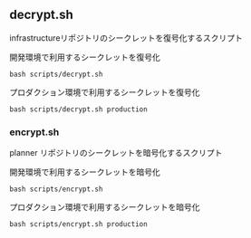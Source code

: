 ## decrypt.sh
infrastructureリポジトリのシークレットを復号化するスクリプト

開発環境で利用するシークレットを復号化
```shell
bash scripts/decrypt.sh
```

プロダクション環境で利用するシークレットを復号化
```shell
bash scripts/decrypt.sh production
```
### encrypt.sh
planner リポジトリのシークレットを暗号化するスクリプト

開発環境で利用するシークレットを暗号化
```shell
bash scripts/encrypt.sh
```

プロダクション環境で利用するシークレットを暗号化
```shell
bash scripts/encrypt.sh production
```